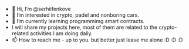 - 👋 Hi, I’m @serhiifenkove
- 👀 I’m interested in crypto, padel and nonboring cars.
- 🌱 I’m currently learning programmimg smart contracts.
- I will share my projects here, most of them are related to the crypto-related activities I am doing daily.
- 📫 How to reach me - up to you. but better just leave me alone :D :D :D

<!---
nonboringcars/nonboringcars is a ✨ special ✨ repository because its `README.md` (this file) appears on your GitHub profile.
You can click the Preview link to take a look at your changes.
just testing how branches work
--->
